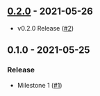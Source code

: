 
<a name="0.2.0"></a>
## [0.2.0](https://github.com/ethanhassett/tfvm/compare/diff?targetBranch=refs%sFtags%2F0.1.0&sourceBranch=refs%2Ftags%2F0.2.0) - 2021-05-26

- v0.2.0 Release ([#2](https://github.com/ethanhassett/tfvm/issues/2))

<a name="0.1.0"></a>
## 0.1.0 - 2021-05-25

### Release

- Milestone 1 ([#1](https://github.com/ethanhassett/tfvm/issues/1))

